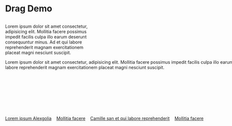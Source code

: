 # Drag Demo

<script setup>
  import './../../packages/core/dist/css/drag.css'
  import { Drag } from './../../packages/core'
  import { onMounted } from 'vue'

  onMounted(() => {
    const dragBasic = new Drag('#drag-basic')
    const dragBreadcrumb = new Drag('#drag-breadcrumb')
  })
</script>
<style>
/* basic */
#drag-basic {
  height: 250px;
}

#drag-basic > div {
  width: 200%;
}

#drag-basic p:first-child {
  width: 300px;
}

/* breadcrumb */
#drag-breadcrumb ul {
  list-style: none;
  margin: 2rem 0 0;
  padding: 1rem 0;
  display:flex;
  gap: 1rem;
}

#drag-breadcrumb li {
  margin: 0;
  flex-shrink: 0;
}
</style>
<div style="margin-top: 2rem;">
  <div class="c-drag" id="drag-basic">
    <div>
      <p>
        Lorem ipsum dolor sit amet consectetur, adipisicing elit. Mollitia facere possimus impedit facilis culpa illo earum deserunt consequuntur minus. Ad et qui labore reprehenderit magnam exercitationem placeat magni nesciunt suscipit.
      </p>
      <p>
        Lorem ipsum dolor sit amet consectetur, adipisicing elit. Mollitia facere possimus impedit facilis culpa illo earum deserunt consequuntur minus. Ad et qui labore reprehenderit magnam exercitationem placeat magni nesciunt suscipit.
      </p>
    </div>
  </div>

  <div class="c-drag" id="drag-breadcrumb">
    <ul>
      <li><a target="_blank" href="https://www.alexandregaliay.com/">Lorem ipsum Alexgolia</a></li>
      <li><a href="#2">Mollitia facere</a></li>
      <li><a target="_blank" href="https://camilles-travels.com/">Camille san et qui labore reprehenderit</a></li>
      <li><a href="#4">Mollitia facere</a></li>
    </ul>
  </div>
</div>
